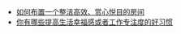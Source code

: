 - [如何布置一个整洁高效、赏心悦目的房间](https://sspai.com/post/54793)
- [你有哪些提高生活幸福感或者工作专注度的好习惯](https://sspai.com/post/54920)